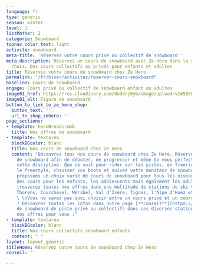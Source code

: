 ```yaml
---
language: fr
type: generic
season: winter
level: 1
listMother: 2
categorie: Snowboard
topnav_color_text: light
activite: snowboard
meta-title: 'Réservez votre cours privé ou collectif de snowboard '
meta-description: Réservez un cours de snowboard avec Ze Hero dans la station de votre
  choix. Des cours collectifs ou privés pour enfants et adultes
title: Réservez votre cours de snowboard chez Ze Hero
permalink: "/fr/hiver/activites/reserver-cours-snowboard"
baseline: Cours de snowboard
engage: Cours privé ou collectif de snowboard enfant ou adultes
image01_href: https://res.cloudinary.com/deddrj0yb/image/upload/v1658907220/website/winter/IMG_7926.jpg
image01_alt: Figure de snowboard
button_to_link_to_ze_hero_shop:
  button_text: ''
  url_to_shop_zehero: ''
page_sections:
- template: heroBreadcrumb
  title: Nos offres de snowboard
- template: textarea
  blockBGcolor: blanc
  title: Nos cours de snowboard chez Ze Hero
  content: "Découvrez tous nos cours de snowboard chez Ze Hero. Réservez un cours
    de snowboard afin de débuter, de progresser et même de vous perfectionner dans
    cette discipline. Que ce soit pour rider sur les pistes, en freeride, apprendre
    le freestyle, chausser vos boots et suivez votre moniteur de snowboard. Nous vous
    proposons un choix varié de cours de snowboard pour tous les niveaux. Vous trouverez
    des cours pour les enfants, les adolescents mais également les adultes. \n\nVous
    trouverez toutes nos offres dans une multitude de stations de ski tel que Val
    Thorens, Courchevel, Méribel, Val d'Isère, Tignes, l'Alpe d'Huez et les Menuires.
    \ \nVous ne savez pas quoi choisir entre un cours privé et un cours collectif
    ? Découvrez toutes les infos dans notre page [**conseil**](https://www.ze-hero.com/fr/hiver/conseils/cours-prive-cours-collectif)**.**\n\nCours
    de snowboard de piste privé ou collectifs dans ces diverses stations, voici toutes
    nos offres pour vous :"
- template: textarea
  blockBGcolor: blanc
  title: Nos cours collectifs snowboard enfants
  content: " "
layout: layout_generic
titleHome: Réservez votre cours de snowboard chez Ze Hero
conseil: ''

---
```

